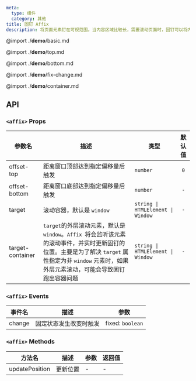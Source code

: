 ```yaml
meta:
  type: 组件
  category: 其他
title: 固钉 Affix
description: 将页面元素钉在可视范围。当内容区域比较长，需要滚动页面时，固钉可以将内容固定在屏幕上。常用于侧边菜单和按钮组合。
```

@import ./__demo__/basic.md

@import ./__demo__/top.md

@import ./__demo__/bottom.md

@import ./__demo__/fix-change.md

@import ./__demo__/container.md

## API


### `<affix>` Props

|参数名|描述|类型|默认值|
|---|---|---|:---:|
|offset-top|距离窗口顶部达到指定偏移量后触发|`number`|`0`|
|offset-bottom|距离窗口底部达到指定偏移量后触发|`number`|`-`|
|target|滚动容器，默认是 `window`|`string \| HTMLElement \| Window`|`-`|
|target-container|`target`的外层滚动元素，默认是 `window`。`Affix `将会监听该元素的滚动事件，并实时更新固钉的位置。主要是为了解决 `target` 属性指定为非 `window` 元素时，如果外层元素滚动，可能会导致固钉跑出容器问题|`string \| HTMLElement \| Window`|`-`|
### `<affix>` Events

|事件名|描述|参数|
|---|---|---|
|change|固定状态发生改变时触发|fixed: `boolean`|
### `<affix>` Methods

|方法名|描述|参数|返回值|
|---|---|---|---|
|updatePosition|更新位置|-|-|



